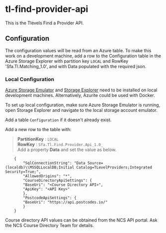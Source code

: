 # tl-find-provider-api

This is the Tlevels Find a Provider API.


## Configuration

The configuration values will be read from an Azure table. To make this work on a development machine, add a row to the Configuration table in the Azure Storage Explorer with partition key `LOCAL` and RowKey 'Sfa.Tl.Matching_1.0', and with Data populated with the required json.

### Local Configuration

[Azure Storage Emulator](https://docs.microsoft.com/en-us/azure/storage/common/storage-use-emulator) 
and [Storage Explorer](https://azure.microsoft.com/en-us/features/storage-explorer/) 
need to be installed on local development machines. Alternatively, Azurite could be used with Docker.

To set up local configuration, make sure Azure Storage Emulator is running, 
open Storage Explorer and navigate to the local storage account emulator.

Add a table `Configuration` if it doesn't already exist.

Add a new row to the table with:
> **PartitionKey** : `LOCAL`  
> **RowKey** : `Sfa.Tl.Find.Provider.Api_1.0_`  
> Add a property **Data** and set the value as below.  
> 
```
    {
        "SqlConnectionString": "Data Source=(localdb)\\MSSQLLocalDB;Initial Catalog=TLevelProviders;Integrated Security=True;",
        "AllowedOrigins": "*",
        "CourseDirectoryApiSettings": {
        "BaseUri": "<Course Directory API>",
        "ApiKey": "<API Key>"
        },
        "PostcodeApiSettings": {
        "BaseUri": "https://api.postcodes.io/"
        }
    }
```

Course directory API values can be obtained from the NCS API portal. Ask the NCS Course Directory Team for details.




